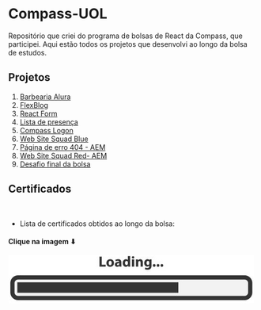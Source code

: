 # Compass-UOL
Repositório que criei do programa de bolsas de React da Compass, que participei. Aqui estão todos os projetos que desenvolvi ao longo da bolsa de estudos.

## Projetos
<ol>
<li><a href="/src/BarbeariaAlura">Barbearia Alura</a></li>
<li><a href="/src/FlexBlog">FlexBlog</a></li>
<li><a href="/src/reactFormChallenge"> React Form</a></li>
<li><a href="/src/Lista de presença">Lista de presença</a></li>
<li><a href="/src//Compass Logon">Compass Logon</a></li>
<li><a href="/src/WebSiteSquadBlue">Web Site Squad Blue</a></li>
<li><a href="/src/all">Página de erro 404 - AEM</a></li>
<li><a href="/src/WebSquadRed">Web Site Squad Red- AEM</a></li>
<li><a href="/src/DesafioFinal-CalculadoraIMC/src">Desafio final da bolsa</a></li>
</ol>
<p align="justify">
 <h2>Certificados</h2></p> &ensp; 

* Lista de certificados obtidos ao longo da bolsa:

#### Clique na imagem ⬇
[![Certificados obtidos na trilha do programa](Docs/Carregando.jpg)](https://github.com/WelbertJr/Compass-UOL/blob/master/Docs/)

